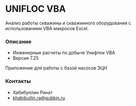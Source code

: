 # UNIFLOC VBA #

Анализ работы скважины и скважинного оборудования 
с использованием VBA макросов Excel.

### Описание ###

* Инженерные расчеты по добыче Унифлок VBA
* Версия 7.25

Приложение для работы с базой насосов ЭЦН

### Контакты ###

* Хабибуллин Ринат
* khabibullin.ra@gubkin.ru

